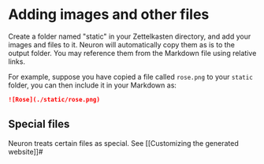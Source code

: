 # Adding images and other files

Create a folder named "static" in your Zettelkasten directory, and add your
images and files to it. Neuron will automatically copy them as is to the output
folder. You may reference them from the Markdown file using relative links.

For example, suppose you have copied a file called `rose.png` to your `static`
folder, you can then include it in your Markdown as:

```markdown
![Rose](./static/rose.png)
```

## Special files

Neuron treats certain files as special. See [[Customizing the generated website]]#
